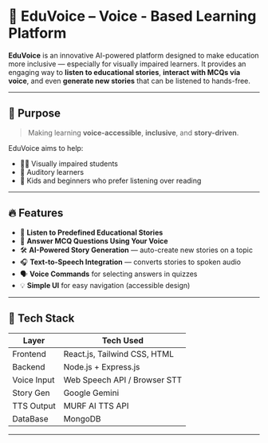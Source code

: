 # 🧠 EduVoice – Voice - Based Learning Platform

**EduVoice** is an innovative AI-powered platform designed to make education more inclusive — especially for visually impaired learners. It provides an engaging way to **listen to educational stories**, **interact with MCQs via voice**, and even **generate new stories** that can be listened to hands-free.

---

## 🎯 Purpose

> Making learning **voice-accessible**, **inclusive**, and **story-driven**.

EduVoice aims to help:
- 👩‍🦯 Visually impaired students
- 📖 Auditory learners
- 👧 Kids and beginners who prefer listening over reading

---

## 🔥 Features

- 📖 **Listen to Predefined Educational Stories**
- 🎤 **Answer MCQ Questions Using Your Voice**
- 🛠️ **AI-Powered Story Generation** — auto-create new stories on a topic
- 🎧 **Text-to-Speech Integration** — converts stories to spoken audio
- 🗣️ **Voice Commands** for selecting answers in quizzes
- 💡 **Simple UI** for easy navigation (accessible design)

---

## 🧱 Tech Stack

| Layer        | Tech Used                     |
|--------------|-------------------------------|
| Frontend     | React.js, Tailwind CSS, HTML  |
| Backend      | Node.js + Express.js          |
| Voice Input  | Web Speech API / Browser STT  |
| Story Gen    | Google Gemini                 |
| TTS Output   | MURF AI TTS API               |
| DataBase     | MongoDB                       |

---


